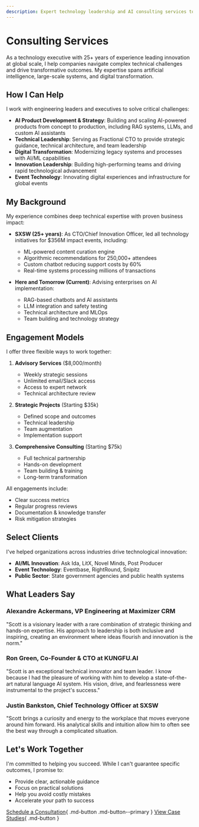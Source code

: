 ```yaml
---
description: Expert technology leadership and AI consulting services to accelerate product development, drive innovation, and deliver transformative business outcomes.
---
```


# Consulting Services

As a technology executive with 25+ years of experience leading innovation at global scale, I help companies navigate complex technical challenges and drive transformative outcomes. My expertise spans artificial intelligence, large-scale systems, and digital transformation.

## How I Can Help

I work with engineering leaders and executives to solve critical challenges:

- **AI Product Development & Strategy**: Building and scaling AI-powered products from concept to production, including RAG systems, LLMs, and custom AI assistants
- **Technical Leadership**: Serving as Fractional CTO to provide strategic guidance, technical architecture, and team leadership
- **Digital Transformation**: Modernizing legacy systems and processes with AI/ML capabilities
- **Innovation Leadership**: Building high-performing teams and driving rapid technological advancement
- **Event Technology**: Innovating digital experiences and infrastructure for global events


## My Background

My experience combines deep technical expertise with proven business impact:

- **SXSW (25+ years)**: As CTO/Chief Innovation Officer, led all technology initiatives for $356M impact events, including:
  - ML-powered content curation engine
  - Algorithmic recommendations for 250,000+ attendees
  - Custom chatbot reducing support costs by 60%
  - Real-time systems processing millions of transactions

- **Here and Tomorrow (Current)**: Advising enterprises on AI implementation:
  - RAG-based chatbots and AI assistants
  - LLM integration and safety testing
  - Technical architecture and MLOps
  - Team building and technology strategy

## Engagement Models

I offer three flexible ways to work together:

1. **Advisory Services** ($8,000/month)
    - Weekly strategic sessions
    - Unlimited email/Slack access
    - Access to expert network
    - Technical architecture review

2. **Strategic Projects** (Starting $35k)
    - Defined scope and outcomes
    - Technical leadership
    - Team augmentation
    - Implementation support

3. **Comprehensive Consulting** (Starting $75k)
    - Full technical partnership
    - Hands-on development
    - Team building & training
    - Long-term transformation

All engagements include:
- Clear success metrics
- Regular progress reviews
- Documentation & knowledge transfer
- Risk mitigation strategies

## Select Clients

I've helped organizations across industries drive technological innovation:

- **AI/ML Innovation**: Ask Ida, LitX, Novel Minds, Post Producer
- **Event Technology**: Eventbase, RightRound, Snipitz
- **Public Sector**: State government agencies and public health systems


## What Leaders Say

### Alexandre Ackermans, VP Engineering at Maximizer CRM
"Scott is a visionary leader with a rare combination of strategic thinking and hands-on expertise. His approach to leadership is both inclusive and inspiring, creating an environment where ideas flourish and innovation is the norm."

### Ron Green, Co-Founder & CTO at KUNGFU.AI
"Scott is an exceptional technical innovator and team leader. I know because I had the pleasure of working with him to develop a state-of-the-art natural language AI system. His vision, drive, and fearlessness were instrumental to the project's success."

### Justin Bankston, Chief Technology Officer at SXSW
"Scott brings a curiosity and energy to the workplace that moves everyone around him forward. His analytical skills and intuition allow him to often see the best way through a complicated situation. 

## Let's Work Together

I'm committed to helping you succeed. While I can't guarantee specific outcomes, I promise to:
- Provide clear, actionable guidance
- Focus on practical solutions
- Help you avoid costly mistakes
- Accelerate your path to success

[Schedule a Consultation](https://cal.com/scott-wilcox/consultation){ .md-button .md-button--primary }
[View Case Studies](./case-studies.md){ .md-button }